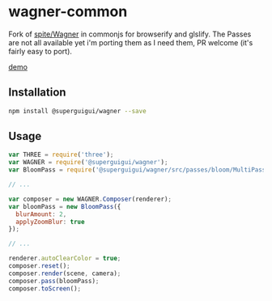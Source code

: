 # wagner-common

Fork of [spite/Wagner](http://github.com/spite/Wagner) in commonjs for browserify and glslify. The Passes are not all available yet i'm porting them as I need them, PR welcome (it's fairly easy to port).

[demo](http://superguigui.github.io/Wagner)

## Installation

```bash
npm install @superguigui/wagner --save
```

## Usage
```javascript
var THREE = require('three');
var WAGNER = require('@superguigui/wagner');
var BloomPass = require('@superguigui/wagner/src/passes/bloom/MultiPassBloomPass');

// ...

var composer = new WAGNER.Composer(renderer);
var bloomPass = new BloomPass({
  blurAmount: 2,
  applyZoomBlur: true
});

// ...

renderer.autoClearColor = true;
composer.reset();
composer.render(scene, camera);
composer.pass(bloomPass);
composer.toScreen();
```